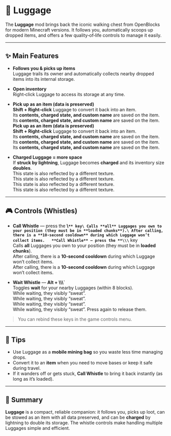 # 🧳 Luggage

The **Luggage** mod brings back the iconic walking chest from OpenBlocks for modern Minecraft versions. It follows you, automatically scoops up dropped items, and offers a few quality‑of‑life controls to manage it easily.

---

## ✨ Main Features

- **Follows you & picks up items**\
  Luggage trails its owner and automatically collects nearby dropped items into its internal storage.

- **Open inventory**\
  Right‑click Luggage to access its storage at any time.

- **Pick up as an item (data is preserved)**\
  **Shift + Right‑click** Luggage to convert it back into an item.\
  Its **contents, charged state, and custom name** are saved on the item.\
  Its **contents, charged state, and custom name** are saved on the item.  
  **Pick up as an item (data is preserved)**\
  **Shift + Right‑click** Luggage to convert it back into an item.\
  Its **contents, charged state, and custom name** are saved on the item.\
  Its **contents, charged state, and custom name** are saved on the item.\
  Its **contents, charged state, and custom name** are saved on the item.

- **Charged Luggage = more space**\
  If **struck by lightning**, Luggage becomes **charged** and its inventory size **doubles**.\
  This state is also reflected by a different texture.\
  This state is also reflected by a different texture.\
  This state is also reflected by a different texture.  
  This state is also reflected by a different texture.

---

## 🎮 Controls (Whistles)

- **Call Whistle** — press the **\\`** key\
        Calls **all** Luggages you own to your position (they must be in **loaded chunks**).\
        After calling, there is a **10‑second cooldown** during which Luggage won’t collect items.   **Call Whistle** — press the **\\\`** key\
  Calls **all** Luggages you own to your position (they must be in **loaded chunks**).\
  After calling, there is a **10‑second cooldown** during which Luggage won’t collect items.\
  After calling, there is a **10‑second cooldown** during which Luggage won’t collect items.

- **Wait Whistle** — **Alt + \\\\\\`**\
  Toggles **wait** for your nearby Luggages (within 8 blocks).\
  While waiting, they visibly “sweat”.\
  While waiting, they visibly “sweat”.\
  While waiting, they visibly “sweat”.  
  While waiting, they visibly “sweat”. Press again to release them.

> You can rebind these keys in the game controls menu.

---

## 🔧 Tips

- Use Luggage as a **mobile mining bag** so you waste less time managing drops.
- Convert it to an **item** when you need to move bases or keep it safe during travel.
- If it wanders off or gets stuck, **Call Whistle** to bring it back instantly (as long as it’s loaded).

---

## 📌 Summary

**Luggage** is a compact, reliable companion: it follows you, picks up loot, can be stowed as an item with all data preserved, and can be **charged** by lightning to double its storage. The whistle controls make handling multiple Luggages simple and efficient.
